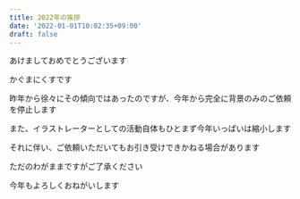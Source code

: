 ```yaml
---
title: 2022年の挨拶
date: '2022-01-01T10:02:35+09:00'
draft: false
---
```

あけましておめでとうございます

かぐまにくすです

昨年から徐々にその傾向ではあったのですが、今年から完全に背景のみのご依頼を停止します

また、イラストレーターとしての活動自体もひとまず今年いっぱいは縮小します

それに伴い、ご依頼いただいてもお引き受けできかねる場合があります

ただのわがままですがご了承ください

今年もよろしくおねがいします
